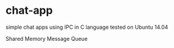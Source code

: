 # chat-app
simple chat apps using IPC in C language tested on Ubuntu 14.04
 
Shared Memory
Message Queue 
